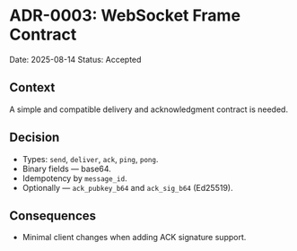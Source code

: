 # ADR-0003: WebSocket Frame Contract

Date: 2025-08-14
Status: Accepted

## Context
A simple and compatible delivery and acknowledgment contract is needed.

## Decision
- Types: `send`, `deliver`, `ack`, `ping`, `pong`.
- Binary fields — base64.
- Idempotency by `message_id`.
- Optionally — `ack_pubkey_b64` and `ack_sig_b64` (Ed25519).

## Consequences
- Minimal client changes when adding ACK signature support.
